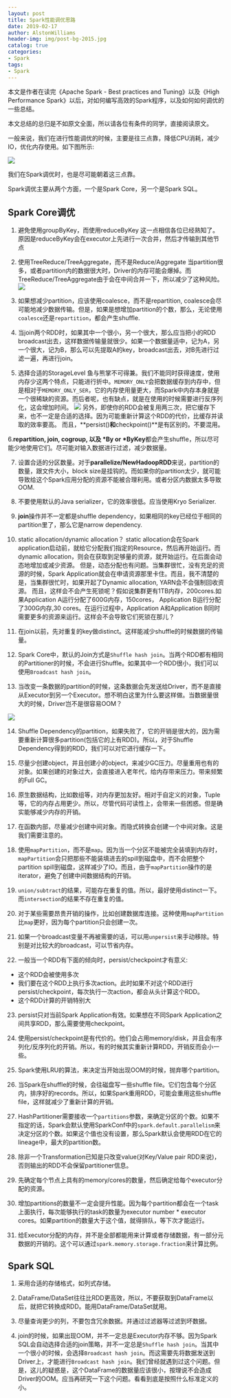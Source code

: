 ```yaml
---
layout: post
title: Spark性能调优思路
date: 2019-02-17
author: AlstonWilliams
header-img: img/post-bg-2015.jpg
catalog: true
categories:
- Spark
tags:
- Spark
---
```

本文是作者在读完《Apache Spark - Best practices and Tuning》以及《High Performance Spark》以后，对如何编写高效的Spark程序，以及如何如何调优的一些总结。

本文总结的总归是不如原文全面，所以请各位有条件的同学，直接阅读原文。

一般来说，我们在进行性能调优的时候，主要是往三点靠，降低CPU消耗，减少IO，优化内存使用。如下图所示:

![](https://upload-images.jianshu.io/upload_images/4108852-dd8e6f3395ab9b65.png?imageMogr2/auto-orient/strip%7CimageView2/2/w/1240)

我们在Spark调优时，也是尽可能朝着这三点靠。

Spark调优主要从两个方面，一个是Spark Core，另一个是Spark SQL。

## Spark Core调优

1. 避免使用groupByKey，而使用reduceByKey
这一点相信各位已经熟知了。原因是reduceByKey会在executor上先进行一次合并，然后才传输到其他节点

2. 使用TreeReduce/TreeAggregate，而不是Reduce/Aggregate
当partition很多，或者partition内的数据很大时，Driver的内存可能会爆掉。而TreeReduce/TreeAggregate由于会在中间合并一下，所以减少了这种风险。
![](https://upload-images.jianshu.io/upload_images/4108852-7720e186ccf03686.png?imageMogr2/auto-orient/strip%7CimageView2/2/w/1240)

3. 如果想减少partition，应该使用coalesce，而不是repartition, coalesce会尽可能地减少数据传输。但是，如果是想增加partition的个数，那么，无论使用`coalesce`还是`repartition`，都会产生shuffle.

4. 当join两个RDD时，如果其中一个很小，另一个很大，那么应当把小的RDD broadcast出去，这样数据传输量就很少。如果一个数据量适中，记为A，另一个很大，记为B，那么可以先提取A的key，broadcast出去，对B先进行过滤一遍，再进行join。

5. 选择合适的StorageLevel
鱼与熊掌不可得兼。我们不能同时获得速度，使用内存少这两个特点，只能进行折中。`MEMORY_ONLY`会把数据缓存到内存中，但是相对于`MEMORY_ONLY_SER`，它的内存使用量更大，而Spark中内存本身就是一个很稀缺的资源。而后者呢，也有缺点，就是在使用的时候需要进行反序列化，这会增加时间。
![](https://upload-images.jianshu.io/upload_images/4108852-04367dcf39c4d447.png?imageMogr2/auto-orient/strip%7CimageView2/2/w/1240)
另外，即使你的RDD会被复用两三次，把它缓存下来，也不一定是合适的选择。因为可能重新计算这个RDD的代价，比缓存并读取的效率要高。
而且，**persist()**和**checkpoint()**是有区别的。不要混用。

6.**repartition, join, cogroup, 以及 \*By or \*ByKey**都会产生shuffle，所以尽可能少地使用它们。尽可能对输入数据进行过滤，减少数据量。

7. 设置合适的分区数量。对于**parallelize/NewHadoopRDD**来说，partition的数量，跟文件大小，block size是挂钩的。而如果你的partition太少，就可能导致给这个Spark应用分配的资源不能被合理利用。或者分区内数据太多导致OOM.

8. 不要使用默认的Java serializer，它的效率很低。应当使用Kryo Serializer.

9. **join**操作并不一定都是shuffle dependency，如果相同的key已经位于相同的partition里了，那么它是narrow dependency.

10. static allocation/dynamic allocation？
static allocation会在Spark application启动前，就给它分配我们指定的Resource，然后再开始运行。而dynamic allocation，则会在获取到足够量的资源，就开始运行。在后面会动态地增加或减少资源。
但是，动态分配也有问题。当集群很忙，没有充足的资源的时候，Spark Application就会在申请资源那里卡住。而且，我不清楚的是，当集群很忙时，如果开起了Dynamic allocation, YARN会不会强制回收资源。
而且，这样会不会产生死锁呢？假如说集群更有1TB内存，200cores.如果Application A运行分配了600G内存，150cores， Application B运行分配了300G内存,30 cores。在运行过程中，Application A和Application B同时需要更多的资源来运行。这样会不会导致它们死锁在那儿？

11. 在join以前，先对重复的key做distinct。这样能减少shuffle的时候数据的传输量。

12. Spark Core中，默认的Join方式是`Shuffle hash join`。当两个RDD都有相同的Partitioner的时候，不会进行Shuffle。如果其中一个RDD很小，我们可以使用`Broadcast hash join`。

13. 当改变一条数据的partition的时候，这条数据会先发送给Driver，而不是直接从Executor到另一个Executor。想不明白这里为什么要这样做。当数据量很大的时候，Driver岂不是很容易OOM？

![](https://upload-images.jianshu.io/upload_images/4108852-cd7e5dba7cd291ac.png?imageMogr2/auto-orient/strip%7CimageView2/2/w/1240)

14. Shuffle Dependency的partition，如果失败了，它的开销是很大的，因为需要重新计算很多partition(包括它的上有RDD)。所以，对于Shuffle Dependency得到的RDD，我们可以对它进行缓存一下。

15. 尽量少创建object，并且创建小的object，来减少GC压力。尽量重用也有的对象。如果创建的对象过大，会直接进入老年代，给内存带来压力。带来频繁的Full GC。

16. 原生数据结构，比如数组等，对内存更加友好。相对于自定义的对象，Tuple等，它的内存占用更少。所以，尽管代码可读性上，会带来一些困惑。但是确实能够减少内存的开销。

17. 在函数内部，尽量减少创建中间对象。而隐式转换会创建一个中间对象。这是我们需要注意的。

18. 使用`mapPartition`，而不是`map`。因为当一个分区不能被完全装填到内存时，`mapPartition`会只把那些不能装填进去的spill到磁盘中，而不会把整个partition spill到磁盘，这样减少了IO。而且，由于`mapPartition`操作的是iterator，避免了创建中间数据结构的开销。

19. `union/subtract`的结果，可能存在重复的值。所以，最好使用distinct一下。而`intersection`的结果不存在重复的值。

20. 对于某些需要昂贵开销的操作，比如创建数据库连接。这种使用`mapPartition`比`map`更好，因为每个partition只会创建一次。

21. 如果一个broadcast变量不再被需要的话，可以用`unpersist`来手动移除。特别是对比较大的broadcast，可以节省内存。

22. 一般当一个RDD有下面的倾向时，persist/checkpoint才有意义:
- 这个RDD会被使用多次
- 我们要在这个RDD上执行多次action。此时如果不对这个RDD进行persist/checkpoint，每次执行一次action，都会从头计算这个RDD。
- 这个RDD计算的开销特别大

23. persist只对当前Spark Application有效。如果想在不同Spark Application之间共享RDD，那么需要使用checkpoint。

24. 使用persist/checkpoint是有代价的。他们会占用memory/disk，并且会有序列化/反序列化的开销。所以，有的时候其实重新计算RDD，开销反而会小一些。

25. Spark使用LRU的算法，来决定当开始出现OOM的时候，抛弃哪个partition。

26. 当Spark在shuffle的时候，会往磁盘写一些shuffle file。它们包含每个分区内，排序好的records。所以，如果Spark重用RDD，可能会重用这些shuffle file，这样就减少了重新计算的开销。

27. HashPartitioner需要接收一个`partitions`参数，来确定分区的个数。如果不指定的话，Spark会默认使用SparkConf中的`spark.default.parallelism`来决定分区的个数。如果这个值也没有设置，那么Spark默认会使用RDD在它的lineage中，最大的partition数。

28. 除非一个Transformation已知是只改变value(对Key/Value pair RDD来说)，否则输出的RDD不会保留partitioner信息。

29. 先确定每个节点上具有的memory/cores的数量，然后确定给每个executor分配的资源。

30. 增加partitions的数量不一定会提升性能。因为每个partition都会在一个task上面执行，每次能够执行的task的数量为executor number * executor cores。如果partition的数量大于这个值，就得排队，等下次才能运行。

31. 给Executor分配的内存，并不是全部都能用来计算或者存储数据，有一部分元数据的开销的。这个可以通过`spark.memory.storage.fraction`来计算比例。


## Spark SQL

1. 采用合适的存储格式，如列式存储。

2. DataFrame/DataSet往往比RDD更高效，所以，不要获取到DataFrame以后，就把它转换成RDD。能用DataFrame/DataSet就用。

3. 尽量查询更少的列，不要包含冗余数据。并通过过滤器等过滤到坏数据。

4. join的时候，如果出现OOM，并不一定总是Executor内存不够。因为Spark SQL会自动选择合适的join策略，并不一定总是`Shuffle hash join`。当其中一个很小的时候，会选择`Broadcast hash join`。而这需要先将数据发送到Driver上，才能进行`Broadcast hash join`。我们曾经就遇到过这个问题。但是，这儿的疑惑是，这个DataFrame的数据量应该很小，按理说不会造成Driver的OOM。应当再研究一下这个问题。看看到底是按照什么标准定义的小。
